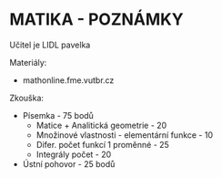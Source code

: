 # MATIKA - POZNÁMKY 
Učitel je LIDL pavelka

Materiály:
* mathonline.fme.vutbr.cz

Zkouška:
- Písemka - 75 bodů
  * Matice + Analitická geometrie - 20
  * Množinové vlastnosti - elementární funkce - 10
  * Difer. počet funkcí 1 proměnné - 25
  * Integrály počet - 20
- Ústní pohovor - 25 bodů